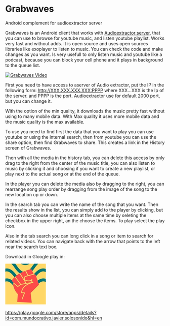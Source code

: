 # Grabwaves
Android complement for audioextractor server

Grabwaves is an Android client that works with [Audioextractor server](https://github.com/Javierenrique00/audioextractor), that you can use to browse for youtube music, and listen youtube playlist. Works very fast and without adds. It is open source and uses open sources libraries like exoplayer to listen to music. You can check the code and make changes as you want. Is very usefull to only listen music and youtube like a podcast, because you can block your cell phone and it plays in background to the queue list.

[![Grabwaves Video](.doc/videoimg1.jpg)](https://youtu.be/-KJ8XO7vNl0)


First you need to have access to aserver of Audio extractor, put the IP in the following form: http://XXX.XXX.XXX.XXX:PPPP  where XXX...XXX is the Ip of the server. and PPPP is the port. Audioextractor use for default 2000 port, but you can change it.

With the option of the min quality, it downloads the music pretty fast without using to many mobile data. With Max quality it uses more mobile data and the music quality is the max available.

To use you need to find first the data that you want to play you can use youtube or using the internal search, then from youtube you can use the share option, then find Grabwaves to share. This creates a link in the History screen of Grabwaves.

Then with all the media in the history tab, you can delete this access by only drag to the right from the center of the music title, you can also listen to music by clicking it and choosing if you want to create a new playlist, or play next to the actual song or at the end of the queue.

In the player you can delete the media also by dragging to the right, you can rearrange song play order by dragging from the image of the song to the new location up or down.

In the search tab you can write the name of the song that you want. Then the results show in the list, you can simply add to the player by clicking, but you can also choose multiple items at the same time by seleting the checkbox in the upper right, an the choose the items. To play select the play icon.

Also in the tab search you can long click in a song or item to search for related videos. You can navigate back with the arrow that points to the left near the search text box.

Download in Gloogle play in:

![Icon GrabWaves](./doc/icon_app.jpg)

https://play.google.com/store/apps/details?id=com.mundocrativo.javier.solosonido&hl=en
